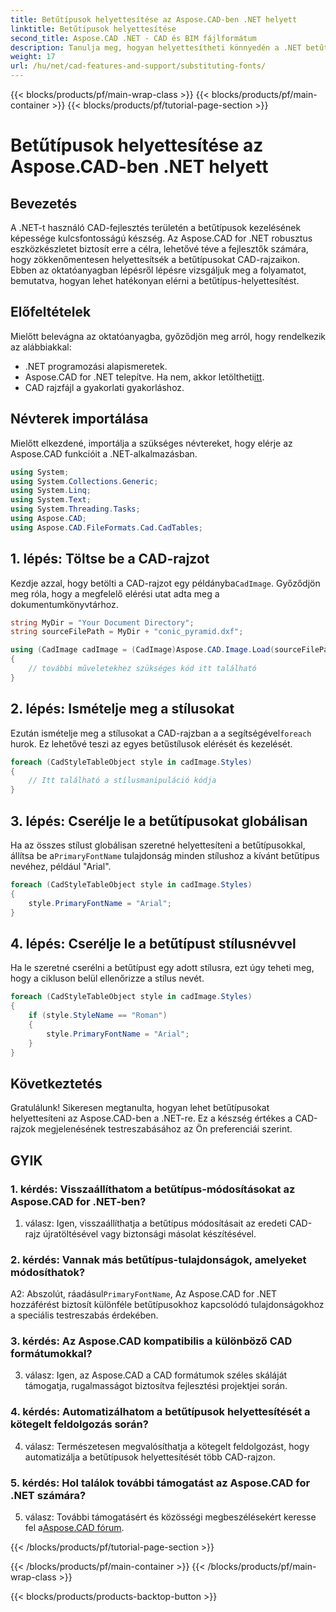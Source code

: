 ```yaml
---
title: Betűtípusok helyettesítése az Aspose.CAD-ben .NET helyett
linktitle: Betűtípusok helyettesítése
second_title: Aspose.CAD .NET - CAD és BIM fájlformátum
description: Tanulja meg, hogyan helyettesítheti könnyedén a .NET betűtípusokat az Aspose.CAD-ben. Kövesse lépésenkénti útmutatónkat a betűtípusok hatékony testreszabásához CAD-rajzaiban.
weight: 17
url: /hu/net/cad-features-and-support/substituting-fonts/
---
```


{{< blocks/products/pf/main-wrap-class >}}
{{< blocks/products/pf/main-container >}}
{{< blocks/products/pf/tutorial-page-section >}}

# Betűtípusok helyettesítése az Aspose.CAD-ben .NET helyett

## Bevezetés

A .NET-t használó CAD-fejlesztés területén a betűtípusok kezelésének képessége kulcsfontosságú készség. Az Aspose.CAD for .NET robusztus eszközkészletet biztosít erre a célra, lehetővé téve a fejlesztők számára, hogy zökkenőmentesen helyettesítsék a betűtípusokat CAD-rajzaikon. Ebben az oktatóanyagban lépésről lépésre vizsgáljuk meg a folyamatot, bemutatva, hogyan lehet hatékonyan elérni a betűtípus-helyettesítést.

## Előfeltételek

Mielőtt belevágna az oktatóanyagba, győződjön meg arról, hogy rendelkezik az alábbiakkal:

- .NET programozási alapismeretek.
-  Aspose.CAD for .NET telepítve. Ha nem, akkor letöltheti[itt](https://releases.aspose.com/cad/net/).
- CAD rajzfájl a gyakorlati gyakorláshoz.

## Névterek importálása

Mielőtt elkezdené, importálja a szükséges névtereket, hogy elérje az Aspose.CAD funkcióit a .NET-alkalmazásban.

```csharp
using System;
using System.Collections.Generic;
using System.Linq;
using System.Text;
using System.Threading.Tasks;
using Aspose.CAD;
using Aspose.CAD.FileFormats.Cad.CadTables;
```

## 1. lépés: Töltse be a CAD-rajzot

 Kezdje azzal, hogy betölti a CAD-rajzot egy példányba`CadImage`. Győződjön meg róla, hogy a megfelelő elérési utat adta meg a dokumentumkönyvtárhoz.

```csharp
string MyDir = "Your Document Directory";
string sourceFilePath = MyDir + "conic_pyramid.dxf";

using (CadImage cadImage = (CadImage)Aspose.CAD.Image.Load(sourceFilePath))
{
    // további műveletekhez szükséges kód itt található
}
```

## 2. lépés: Ismételje meg a stílusokat

 Ezután ismételje meg a stílusokat a CAD-rajzban a a segítségével`foreach` hurok. Ez lehetővé teszi az egyes betűstílusok elérését és kezelését.

```csharp
foreach (CadStyleTableObject style in cadImage.Styles)
{
    // Itt található a stílusmanipuláció kódja
}
```

## 3. lépés: Cserélje le a betűtípusokat globálisan

 Ha az összes stílust globálisan szeretné helyettesíteni a betűtípusokkal, állítsa be a`PrimaryFontName` tulajdonság minden stílushoz a kívánt betűtípus nevéhez, például "Arial".

```csharp
foreach (CadStyleTableObject style in cadImage.Styles)
{
    style.PrimaryFontName = "Arial";
}
```

## 4. lépés: Cserélje le a betűtípust stílusnévvel

Ha le szeretné cserélni a betűtípust egy adott stílusra, ezt úgy teheti meg, hogy a cikluson belül ellenőrizze a stílus nevét.

```csharp
foreach (CadStyleTableObject style in cadImage.Styles)
{
    if (style.StyleName == "Roman")
    {
        style.PrimaryFontName = "Arial";
    }
}
```

## Következtetés

Gratulálunk! Sikeresen megtanulta, hogyan lehet betűtípusokat helyettesíteni az Aspose.CAD-ben a .NET-re. Ez a készség értékes a CAD-rajzok megjelenésének testreszabásához az Ön preferenciái szerint.

## GYIK

### 1. kérdés: Visszaállíthatom a betűtípus-módosításokat az Aspose.CAD for .NET-ben?

1. válasz: Igen, visszaállíthatja a betűtípus módosításait az eredeti CAD-rajz újratöltésével vagy biztonsági másolat készítésével.

### 2. kérdés: Vannak más betűtípus-tulajdonságok, amelyeket módosíthatok?

A2: Abszolút, ráadásul`PrimaryFontName`, Az Aspose.CAD for .NET hozzáférést biztosít különféle betűtípusokhoz kapcsolódó tulajdonságokhoz a speciális testreszabás érdekében.

### 3. kérdés: Az Aspose.CAD kompatibilis a különböző CAD formátumokkal?

3. válasz: Igen, az Aspose.CAD a CAD formátumok széles skáláját támogatja, rugalmasságot biztosítva fejlesztési projektjei során.

### 4. kérdés: Automatizálhatom a betűtípusok helyettesítését a kötegelt feldolgozás során?

4. válasz: Természetesen megvalósíthatja a kötegelt feldolgozást, hogy automatizálja a betűtípusok helyettesítését több CAD-rajzon.

### 5. kérdés: Hol találok további támogatást az Aspose.CAD for .NET számára?

 5. válasz: További támogatásért és közösségi megbeszélésekért keresse fel a[Aspose.CAD fórum](https://forum.aspose.com/c/cad/19).


{{< /blocks/products/pf/tutorial-page-section >}}

{{< /blocks/products/pf/main-container >}}
{{< /blocks/products/pf/main-wrap-class >}}

{{< blocks/products/products-backtop-button >}}
